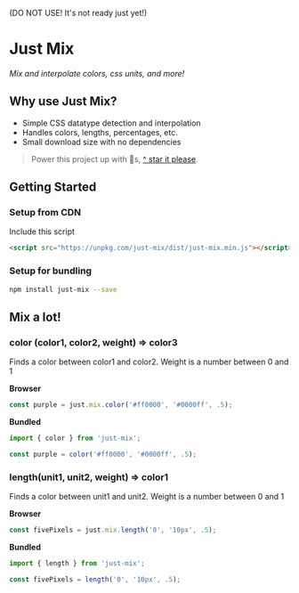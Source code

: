 (DO NOT USE!  It's not ready just yet!)

# Just Mix

*Mix and interpolate colors, css units, and more!*

## Why use Just Mix?

- Simple CSS datatype detection and interpolation
- Handles colors, lengths, percentages, etc.
- Small download size with no dependencies

> Power this project up with 🌟s,  [^ star it please](https://github.com/just-animate/just-mix/stargazers).

## Getting Started

### Setup from CDN
Include this script
```html
<script src="https://unpkg.com/just-mix/dist/just-mix.min.js"></script>
```

### Setup for bundling

```bash
npm install just-mix --save
```

## Mix a lot!

### color (color1, color2, weight) => color3
Finds a color between color1 and color2.  Weight is a number between 0 and 1

**Browser**
```ts
const purple = just.mix.color('#ff0000', '#0000ff', .5);
```

**Bundled**
```ts
import { color } from 'just-mix';

const purple = color('#ff0000', '#0000ff', .5);
```

### length(unit1, unit2, weight) => color1
Finds a color between unit1 and unit2.  Weight is a number between 0 and 1

**Browser**
```ts
const fivePixels = just.mix.length('0', '10px', .5);
```

**Bundled**
```ts
import { length } from 'just-mix';

const fivePixels = length('0', '10px', .5);
```